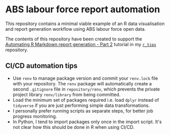 # ABS labour force report automation   

This repository contains a minimal viable example of an R data visualisation and report generation workflow using ABS labour force open data.   

The contents of this repository have been created to support the [Automating R Markdown report generation - Part 2](https://github.com/erikaduan/r_tips/blob/master/tutorials/p-automating_rmd_reports/p-automating_rmd_reports_part_2.md) tutorial in my [`r_tips`](https://github.com/erikaduan/r_tips) repository.   

## CI/CD automation tips  
+ Use `renv` to manage package version and commit your `renv.lock` file with your repository. The `renv` package will automatically create a second `.gitignore` file in `repository/renv`, which prevents the private project library `renv/library` from being committed.  
+ Load the minimum set of packages required i.e. load `dplyr` instead of `tidyverse` if you are just performing simple data transformations.  
+ I personally prefer running scripts as separate steps, for better job progress monitoring. 
+ In Python, I tend to import packages only once in the import script. It's not clear how this should be done in R when using CI/CD.     